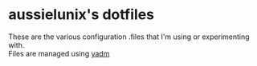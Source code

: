 # aussielunix's dotfiles

These are the various configuration .files that I'm using or experimenting with.  
Files are managed using [yadm](https://github.com/TheLocehiliosan/yadm)
